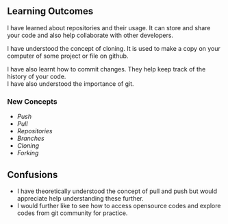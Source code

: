 ## Learning Outcomes
I have learned about repositories and their usage. It can store and share your code and also help collaborate with other developers. 
<br>

I have understood the concept of cloning. It is used to make a copy on your  computer of some project or file on github.
<br>

I have also learnt how to commit changes. They help keep track of the history of your code.
<br>
I have also understood the importance of git.
### New Concepts
* *Push*
* *Pull*
* *Repositories*
* *Branches*
* *Cloning*
* *Forking*
## Confusions
* I have theoretically understood the concept of pull and push but would appreciate help understanding these further.
* I would further like to see how to access opensource codes and explore codes from git community for practice.